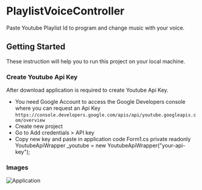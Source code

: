 # PlaylistVoiceController
Paste Youtube Playlist Id to program and change music with your voice.


## Getting Started
These instruction will help you to run this project on your local machine.

### Create Youtube Api Key
After download application is required to create Youtube Api Key.

* You need Google Account to access the Google Developers console where you can request an Api Key
```https://console.developers.google.com/apis/api/youtube.googleapis.com/overview```
* Create new project
* Go to Add credentials > API key
* Copy new key and paste in application code Form1.cs private readonly YoutubeApiWrapper _youtube = new YoutubeApiWrapper("your-api-key");


### Images
![Application](http://i.imgur.com/w1LhtzL.png)


